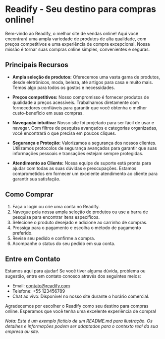 # Readify - Seu destino para compras online!

Bem-vindo ao Readify, o melhor site de vendas online! Aqui você encontrará uma ampla variedade de produtos de alta qualidade, com preços competitivos e uma experiência de compra excepcional. Nossa missão é tornar suas compras online simples, convenientes e seguras.

## Principais Recursos

- **Ampla seleção de produtos:** Oferecemos uma vasta gama de produtos, desde eletrônicos, moda, beleza, até artigos para casa e muito mais. Temos algo para todos os gostos e necessidades.

- **Preços competitivos:** Nosso compromisso é fornecer produtos de qualidade a preços acessíveis. Trabalhamos diretamente com fornecedores confiáveis para garantir que você obtenha o melhor custo-benefício em suas compras.

- **Navegação intuitiva:** Nosso site foi projetado para ser fácil de usar e navegar. Com filtros de pesquisa avançados e categorias organizadas, você encontrará o que precisa em poucos cliques.

- **Segurança e Proteção:** Valorizamos a segurança dos nossos clientes. Utilizamos protocolos de segurança avançados para garantir que suas informações pessoais e transações estejam sempre protegidas.

- **Atendimento ao Cliente:** Nossa equipe de suporte está pronta para ajudar com todas as suas dúvidas e preocupações. Estamos comprometidos em fornecer um excelente atendimento ao cliente para garantir sua satisfação.

## Como Comprar

1. Faça o login ou crie uma conta no Readify.
2. Navegue pela nossa ampla seleção de produtos ou use a barra de pesquisa para encontrar itens específicos.
3. Selecione o produto desejado e adicione ao carrinho de compras.
4. Prossiga para o pagamento e escolha o método de pagamento preferido.
5. Revise seu pedido e confirme a compra.
6. Acompanhe o status do seu pedido em sua conta.

## Entre em Contato

Estamos aqui para ajudar! Se você tiver alguma dúvida, problema ou sugestão, entre em contato conosco através dos seguintes meios:

- Email: contato@readify.com
- Telefone: +55 123456789
- Chat ao vivo: Disponível no nosso site durante o horário comercial.

Agradecemos por escolher o Readify como seu destino para compras online. Esperamos que você tenha uma excelente experiência de compra!

*Nota: Este é um exemplo fictício de um README.md para ilustração. Os detalhes e informações podem ser adaptados para o contexto real da sua empresa ou site.*

